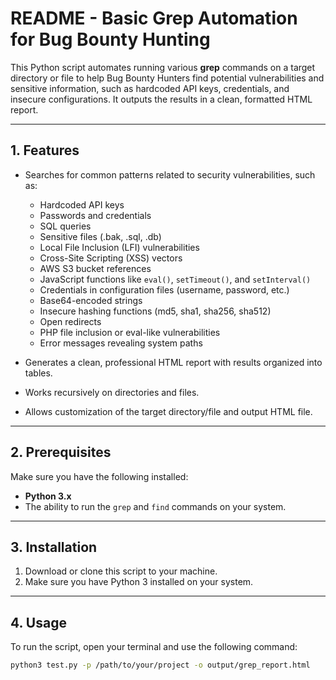 # README - Basic Grep Automation for Bug Bounty Hunting

This Python script automates running various **grep** commands on a target directory or file to help Bug Bounty Hunters find potential vulnerabilities and sensitive information, such as hardcoded API keys, credentials, and insecure configurations. It outputs the results in a clean, formatted HTML report.

---

## 1. Features

- Searches for common patterns related to security vulnerabilities, such as:
  - Hardcoded API keys
  - Passwords and credentials
  - SQL queries
  - Sensitive files (.bak, .sql, .db)
  - Local File Inclusion (LFI) vulnerabilities
  - Cross-Site Scripting (XSS) vectors
  - AWS S3 bucket references
  - JavaScript functions like `eval()`, `setTimeout()`, and `setInterval()`
  - Credentials in configuration files (username, password, etc.)
  - Base64-encoded strings
  - Insecure hashing functions (md5, sha1, sha256, sha512)
  - Open redirects
  - PHP file inclusion or eval-like vulnerabilities
  - Error messages revealing system paths

- Generates a clean, professional HTML report with results organized into tables.
- Works recursively on directories and files.
- Allows customization of the target directory/file and output HTML file.

---

## 2. Prerequisites

Make sure you have the following installed:
- **Python 3.x**
- The ability to run the `grep` and `find` commands on your system.

---

## 3. Installation

1. Download or clone this script to your machine.
2. Make sure you have Python 3 installed on your system.

---

## 4. Usage

To run the script, open your terminal and use the following command:

```bash
python3 test.py -p /path/to/your/project -o output/grep_report.html
